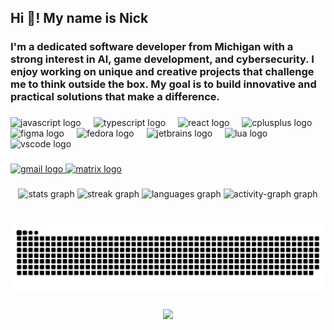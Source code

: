 <h2 align="left">Hi 👋! My name is Nick</h2>

###

<h3 align="left">I'm a dedicated software developer from Michigan with a strong interest in AI, game development, and cybersecurity. I enjoy working on unique and creative projects that challenge me to think outside the box. My goal is to build innovative and practical solutions that make a difference.</h3>

###

<div align="left">
  <img src="https://cdn.jsdelivr.net/gh/devicons/devicon/icons/javascript/javascript-original.svg" height="40" alt="javascript logo"  />
  <img width="12" />
  <img src="https://cdn.jsdelivr.net/gh/devicons/devicon/icons/typescript/typescript-original.svg" height="40" alt="typescript logo"  />
  <img width="12" />
  <img src="https://cdn.jsdelivr.net/gh/devicons/devicon/icons/react/react-original.svg" height="40" alt="react logo"  />
  <img width="12" />
  <img src="https://cdn.jsdelivr.net/gh/devicons/devicon/icons/cplusplus/cplusplus-original.svg" height="40" alt="cplusplus logo"  />
  <img width="12" />
  <img src="https://cdn.jsdelivr.net/gh/devicons/devicon/icons/figma/figma-original.svg" height="40" alt="figma logo"  />
  <img width="12" />
  <img src="https://cdn.jsdelivr.net/gh/devicons/devicon/icons/fedora/fedora-original.svg" height="40" alt="fedora logo"  />
  <img width="12" />
  <img src="https://cdn.jsdelivr.net/gh/devicons/devicon/icons/jetbrains/jetbrains-original.svg" height="40" alt="jetbrains logo"  />
  <img width="12" />
  <img src="https://cdn.jsdelivr.net/gh/devicons/devicon/icons/lua/lua-original.svg" height="40" alt="lua logo"  />
  <img width="12" />
  <img src="https://cdn.jsdelivr.net/gh/devicons/devicon/icons/vscode/vscode-original.svg" height="40" alt="vscode logo"  />
</div>

###

<div align="left">
  <a href="mailto:nicholask431@gmail.com" target="_blank">
    <img src="https://img.shields.io/static/v1?message=Gmail&logo=gmail&label=&color=D14836&logoColor=white&labelColor=&style=for-the-badge" height="35" alt="gmail logo"  />
  </a>
  <a href="https://matrix.to/#/@mr_jaffa:matrix.org" target="_blank">
    <img src="https://img.shields.io/static/v1?message=Matrix&logo=matrix&label=&color=000000&logoColor=white&labelColor=&style=for-the-badge" height="35" alt="matrix logo"  />
  </a>
</div>

###

<div align="center">
  <img src="https://github-readme-stats.vercel.app/api?username=nickk431&hide_title=false&hide_rank=false&show_icons=true&include_all_commits=true&count_private=true&disable_animations=false&theme=github_dark&locale=en&hide_border=true" height="150" alt="stats graph"  />
  <img src="https://streak-stats.demolab.com?user=nickk431&locale=en&mode=daily&theme=github_dark&hide_border=true&border_radius=5" height="150" alt="streak graph"  />
  <img src="https://github-readme-stats.vercel.app/api/top-langs?username=nickk431&locale=en&hide_title=false&layout=compact&card_width=320&langs_count=5&theme=github_dark&hide_border=true" height="150" alt="languages graph"  />
  <img src="https://github-readme-activity-graph.vercel.app/graph?username=nickk431&theme=github-dark&area=true&hide_border=true&hide_title=false" height="150" alt="activity-graph graph"  />
</div>

###

<br clear="both">

<img src="https://raw.githubusercontent.com/nickk431/nickk431/output/snake.svg" alt="Snake animation" />

###

<div align="center">
  <img height="200" src="https://i.imgur.com/XbiZX6z.png"  />
</div>

###

